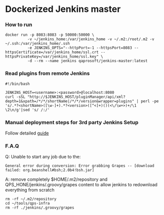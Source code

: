 # Dockerized Jenkins master

### How to run
```
docker run -p 8083:8083 -p 50000:50000 \
          -v ~/jenkins_home:/var/jenkins_home -v ~/.m2:/root/.m2 -v ~/.ssh:/var/jenkins_home/.ssh 
          -e JENKINS_OPTS="--httpPort=-1 --httpsPort=8083 --httpsCertificate=/var/jenkins_home/ssl.crt --httpsPrivateKey=/var/jenkins_home/ssl.key" \
          -d --rm --name jenkins qaprosoft/jenkins-master:latest
```

### Read plugins from remote Jenkins
```
#!/bin/bash

JENKINS_HOST=<username>:<password>@localhost:8080
curl -sSL "http://$JENKINS_HOST/pluginManager/api/xml?depth=1&xpath=/*/*/shortName|/*/*/version&wrapper=plugins" | perl -pe 's/.*?<shortName>([\w-]+).*?<version>([^<]+)()(<\/\w+>)+/\1 \2\n/g'|sed 's/ /:/'
```

### Manual deployment steps for 3rd party Jenkins Setup
Follow detailed [guide](https://github.com/qaprosoft/jenkins-master/blob/master/manual_deployment/README.md)

### F.A.Q
Q: Unable to start any job due to the:
```
General error during conversion: Error grabbing Grapes -- [download failed: org.beanshell#bsh;2.0b4!bsh.jar]
```
A: remove completely $HOME/.m2/repository and QPS_HONE/jenkins/.groovy/grapes content to allow jenkins to redownload everything from scratch
```
rm -rf ~/.m2/repository
cd ~/tools/qps-infra
rm -rf ./jenkins/.groovy/grapes
```

